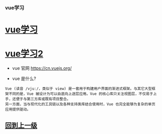 

### vue学习


#  [**vue学习**](/resume/blog/example/vue/index.html)

#  [**vue学习2**](D:/IdeaProjects/studyDoc/resume/blog/example/vue/index.html)



+ vue 官网 https://cn.vuejs.org/

+ vue 是什么?

```
Vue (读音 /vjuː/，类似于 view) 是一套用于构建用户界面的渐进式框架。与其它大型框架不同的是，Vue 被设计为可以自底向上逐层应用。Vue 的核心库只关注视图层，不仅易于上手，还便于与第三方库或既有项目整合。
另一方面，当与现代化的工具链以及各种支持类库结合使用时，Vue 也完全能够为复杂的单页应用提供驱动。
```


















































## [回到上一级](../index.md)